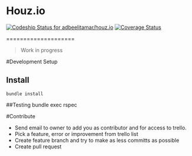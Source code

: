 # Houz.io 

[ ![Codeship Status for adbeelitamar/houz.io](https://codeship.io/projects/8ed433a0-3b10-0132-1487-36d6ba2126d8/status)](https://codeship.io/projects/42527)
[![Coverage Status](https://coveralls.io/repos/adbeelitamar/houz.io/badge.png?branch=SimpleCov)](https://coveralls.io/r/adbeelitamar/houz.io?branch=master)

====================

> Work in progress

#Development Setup

## Install
    bundle install
    
##Testing
    bundle exec rspec
    
#Contribute
* Send email to owner to add you as contributor and for access to trello.
* Pick a feature, error or improvement from trello list
* Create feature branch and try to make as less committs as possible
* Create pull request
    
